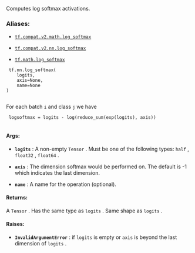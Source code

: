 Computes log softmax activations.



### Aliases:

- [ `tf.compat.v2.math.log_softmax` ](/api_docs/python/tf/nn/log_softmax)

- [ `tf.compat.v2.nn.log_softmax` ](/api_docs/python/tf/nn/log_softmax)

- [ `tf.math.log_softmax` ](/api_docs/python/tf/nn/log_softmax)



```
 tf.nn.log_softmax(
    logits,
    axis=None,
    name=None
)
 
```

For each batch  `i`  and class  `j`  we have



```
 logsoftmax = logits - log(reduce_sum(exp(logits), axis))
 
```



#### Args:

- **`logits`** : A non-empty  `Tensor` . Must be one of the following types:  `half` ,
 `float32` ,  `float64` .

- **`axis`** : The dimension softmax would be performed on. The default is -1 which
indicates the last dimension.

- **`name`** : A name for the operation (optional).



#### Returns:
A  `Tensor` . Has the same type as  `logits` . Same shape as  `logits` .



#### Raises:

- **`InvalidArgumentError`** : if  `logits`  is empty or  `axis`  is beyond the last
dimension of  `logits` .

